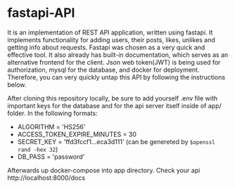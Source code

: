 fastapi-API
===========
It is an implementation of REST API application, written using fastapi. It implements functionality for adding users, their posts, likes, unlikes and getting info about requests. Fastapi was chosen as a very quick and effective tool. It also already has built-in documentation, which serves as an alternative frontend for the client. Json web token(JWT) is being used for authorization, mysql for the database, and docker for deployment. Therefore, you can very quickly untap this API by following the instructions below.


After cloning this repository locally, be sure to add yourself .env file with important keys for the database and for the api server itself inside of app/ folder. In the following formats:


* ALGORITHM = 'HS256'
* ACCESS_TOKEN_EXPIRE_MINUTES = 30
* SECRET_KEY = 'ffd3fccf1...eca3d111' (can be genereted by `$openssl rand -hex 32`)
* DB_PASS = 'password'
  
Afterwards up docker-compose into app directory. Check your api http://localhost:8000/docs



